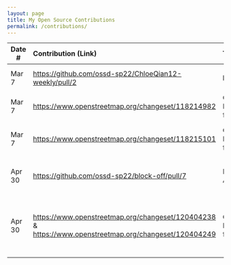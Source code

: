 ```yaml
---
layout: page
title: My Open Source Contributions
permalink: /contributions/
---
```


<!--
Type of the contribution should be "Wikipedia edit", "OpenStreet Map feature", "Documentation", "Course website", "Blog",
"Browser Add-on", etc.

The description should include a brief summary of what you did.

The link should bring us to a public page that shows your contribution. 

Replace the first row with your own contribution. 

-->





| Date #       | Contribution (Link)  | Type  | Description |
|---|:---|:---|:---|
| Mar 7   | https://github.com/ossd-sp22/ChloeQian12-weekly/pull/2    | blog                 |  I improved spelling and grammar  |
| Mar 7   | https://www.openstreetmap.org/changeset/118214982    |  OpenStreet Map feature   |  Update information on Bobst      |
| Mar 7   | https://www.openstreetmap.org/changeset/118215101    |  OpenStreet Map feature   |  Add information on 176 Bleecker  |
| Apr 30  | https://github.com/ossd-sp22/block-off/pull/7        |  Browser Add-on           |  Add a link for the popup button  |
| Apr 30  | https://www.openstreetmap.org/changeset/120404238 & https://www.openstreetmap.org/changeset/120404249 |  OpenStreet Map feature   |  Add information on Debutea(one of my favorite bubble tea!) |
